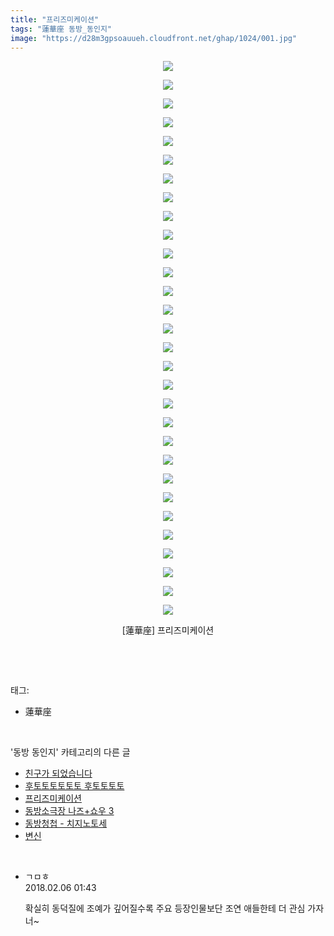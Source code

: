 ```yaml
---
title: "프리즈미케이션"
tags: "蓮華座 동방_동인지"
image: "https://d28m3gpsoauueh.cloudfront.net/ghap/1024/001.jpg"
---
```

<div class="article">
<p style="text-align: center; clear: none; float: none;"><img src="{{ site.imgserver4 }}/ghap/1024/001.jpg"/></p>
<p style="text-align: center; clear: none; float: none;"><img src="{{ site.imgserver4 }}/ghap/1024/002.jpg"/></p>
<p style="text-align: center; clear: none; float: none;"><img src="{{ site.imgserver4 }}/ghap/1024/003.jpg"/></p>
<p style="text-align: center; clear: none; float: none;"><img src="{{ site.imgserver4 }}/ghap/1024/004.jpg"/></p>
<p style="text-align: center; clear: none; float: none;"><img src="{{ site.imgserver4 }}/ghap/1024/005.jpg"/></p>
<p style="text-align: center; clear: none; float: none;"><img src="{{ site.imgserver4 }}/ghap/1024/006.jpg"/></p>
<p style="text-align: center; clear: none; float: none;"><img src="{{ site.imgserver4 }}/ghap/1024/007.jpg"/></p>
<p style="text-align: center; clear: none; float: none;"><img src="{{ site.imgserver4 }}/ghap/1024/008.jpg"/></p>
<p style="text-align: center; clear: none; float: none;"><img src="{{ site.imgserver4 }}/ghap/1024/009.jpg"/></p>
<p style="text-align: center; clear: none; float: none;"><img src="{{ site.imgserver4 }}/ghap/1024/010.jpg"/></p>
<p style="text-align: center; clear: none; float: none;"><img src="{{ site.imgserver4 }}/ghap/1024/011.jpg"/></p>
<p style="text-align: center; clear: none; float: none;"><img src="{{ site.imgserver4 }}/ghap/1024/012.jpg"/></p>
<p style="text-align: center; clear: none; float: none;"><img src="{{ site.imgserver4 }}/ghap/1024/013.jpg"/></p>
<p style="text-align: center; clear: none; float: none;"><img src="{{ site.imgserver4 }}/ghap/1024/014.jpg"/></p>
<p style="text-align: center; clear: none; float: none;"><img src="{{ site.imgserver4 }}/ghap/1024/015.jpg"/></p>
<p style="text-align: center; clear: none; float: none;"><img src="{{ site.imgserver4 }}/ghap/1024/016.jpg"/></p>
<p style="text-align: center; clear: none; float: none;"><img src="{{ site.imgserver4 }}/ghap/1024/017.jpg"/></p>
<p style="text-align: center; clear: none; float: none;"><img src="{{ site.imgserver4 }}/ghap/1024/018.jpg"/></p>
<p style="text-align: center; clear: none; float: none;"><img src="{{ site.imgserver4 }}/ghap/1024/019.jpg"/></p>
<p style="text-align: center; clear: none; float: none;"><img src="{{ site.imgserver4 }}/ghap/1024/020.jpg"/></p>
<p style="text-align: center; clear: none; float: none;"><img src="{{ site.imgserver4 }}/ghap/1024/021.jpg"/></p>
<p style="text-align: center; clear: none; float: none;"><img src="{{ site.imgserver4 }}/ghap/1024/022.jpg"/></p>
<p style="text-align: center; clear: none; float: none;"><img src="{{ site.imgserver4 }}/ghap/1024/023.jpg"/></p>
<p style="text-align: center; clear: none; float: none;"><img src="{{ site.imgserver4 }}/ghap/1024/024.jpg"/></p>
<p style="text-align: center; clear: none; float: none;"><img src="{{ site.imgserver4 }}/ghap/1024/025.jpg"/></p>
<p style="text-align: center; clear: none; float: none;"><img src="{{ site.imgserver4 }}/ghap/1024/026.jpg"/></p>
<p style="text-align: center; clear: none; float: none;"><img src="{{ site.imgserver4 }}/ghap/1024/027.jpg"/></p>
<p style="text-align: center; clear: none; float: none;"><img src="{{ site.imgserver4 }}/ghap/1024/028.jpg"/></p>
<p style="text-align: center; clear: none; float: none;"><img src="{{ site.imgserver4 }}/ghap/1024/029.jpg"/></p>
<p style="text-align: center; clear: none; float: none;"><img src="{{ site.imgserver4 }}/ghap/1024/030.jpg"/></p>
<p style="text-align: center; clear: none; float: none;">[蓮華座] 프리즈미케이션</p>
<p><br/></p>
</div><br/>
<div class="tagTrail">
<p>태그: </p>
<ul>
<li>蓮華座</li>
</ul>
</div><br/>
<div class="another">
<p>'동방 동인지' 카테고리의 다른 글</p>
<ul>
<li><a href="/ghap_1026">친구가 되었습니다</a></li>
<li><a href="/ghap_1025">후토토토토토토 후토토토토</a></li>
<li><a href="/ghap_1024">프리즈미케이션</a></li>
<li><a href="/ghap_1023">동방소극장 나즈+쇼우 3</a></li>
<li><a href="/ghap_1022">동방청첩 - 치지노토세</a></li>
<li><a href="/ghap_1021">변신</a></li>
</ul>
</div><br/>
<div class="cb_module cb_fluid">
<div class="cb_wrt cb_profile">
<div class="comment">
<ul>
<li class="cb_thumb_off" id="comment15193218">
<div class="cb_comment_area">
<div class="cb_info_area">
<div class="cb_section">
<span class="cb_nick_name">ㄱㅁㅎ</span>
</div>
<div class="cb_section">
<span class="cb_date">2018.02.06 01:43 </span>
</div>
</div>
<div class="cb_dsc_comment">
<p class="cb_dsc">
											확실히 동덕질에 조예가 깊어질수록 주요 등장인물보단 조연 애들한테 더 관심 가자너~
										</p>
</div>
</div></li>
</ul>
</div>
</div><!-- commentList close -->
</div><br/>

